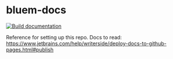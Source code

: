 # bluem-docs

[![Build documentation](https://github.com/bluem-development/bluem-docs/actions/workflows/build-docs.yml/badge.svg)](https://github.com/bluem-development/bluem-docs/actions/workflows/build-docs.yml)


Reference for setting up this repo. Docs to read: https://www.jetbrains.com/help/writerside/deploy-docs-to-github-pages.html#publish

